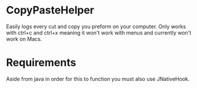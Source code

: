 CopyPasteHelper
===============
Easily logs every cut and copy you preform on your computer. Only works 
with ctrl+c and ctrl+x meaning it won't work with menus and currently 
won't work on Macs.

Requirements
===============
Aside from java in order for this to function you must also use 
JNativeHook.
